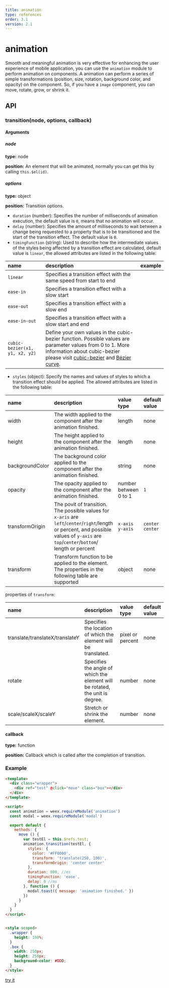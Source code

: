 ```yaml
---
title: animation
type: references
order: 3.1
version: 2.1
---
```


# animation

Smooth and meaningful animation is very effective for enhancing the user experience of mobile application, you can use the `animation` module to perform animation on components. A animation can perform a series of simple transformations  (position, size, rotation, background color, and opacity) on the component. So, if you have a `image` component, you can move, rotate, grow, or shrink it.

## API
### transition(node, options, callback)

#### Arguments
##### node    

**type:** node

**position:** An element that will be animated, normally you can get this by calling `this.$el(id)`.   

##### options    

**type:** object   

**position:** Transition options.    
- `duration` (number): Specifies the number of milliseconds of animation execution, the default value is `0`, means that no animation will occur.    
- `delay` (number): Specifies the amount of milliseconds to wait between a change being requested to a property that is to be transitioned and the start of the transition effect. The default value is `0`.   
- `timingFunction` (string): Used to describe how the intermediate values of the styles being affected by a transition effect are calculated, default value is `linear`, the allowed attributes are listed in the following table:    

|name|description|example|
|:--|:--|:--|
|`linear`|Specifies a transition effect with the same speed from start to end|
|`ease-in`|Specifies a transition effect with a slow start|
|`ease-out`|Specifies a transition effect with a slow end|
|`ease-in-out`|Specifies a transition effect with a slow start and end|
|`cubic-bezier(x1, y1, x2, y2)`|Define your own values in the cubic-bezier function. Possible values are parameter values from 0 to 1. More information about cubic-bezier please visit [cubic-bezier](http://cubic-bezier.com/) and [Bézier curve](https://en.wikipedia.org/wiki/B%C3%A9zier_curve).|  

- `styles` (object): Specify the names and values of styles to which a transition effect should be applied. The allowed attributes are listed in the following table:        

| name | description | value type | default value |example|
| :--- | :--- | :--- | :--- |:---|
|width|The width applied to the component after the animation finished.|length|none| 
|height|The height applied to the component after the animation finished.|length|none|
|backgroundColor|The background color applied to the component after the animation finished.|string|none|
|opacity|The opacity applied to the component after the animation finished.|number between 0 to 1|`1`|
|transformOrigin|The povit of transition. The possible values for `x-aris` are `left`/`center`/`right`/length or percent, and possible values of `y-axis` are `top`/`center`/`bottom`/ length or percent|`x-axis y-axis`|`center center`|
|transform|Transform function to be applied to the element. The properties in the following table are supported|object|none|

properties of `transform`:    

| name | description | value type | default value |
| :--- | :--- | :--- | :--- |
|translate/translateX/translateY|Specifies the location of which the element will be translated.|pixel or percent|none|
|rotate|Specifies the angle of which the element will be rotated, the unit is degree.|number|none|
|scale/scaleX/scaleY|Stretch or shrink the element.|number|none|  

#### callback    
**type:** function

**position:** Callback which is called after the completion of transition.

### Example

```html
<template>
  <div class="wrapper">
    <div ref="test" @click="move" class="box"></div>
  </div>
</template>

<script>
  const animation = weex.requireModule('animation')
  const modal = weex.requireModule('modal')

  export default {
    methods: {
      move () {
        var testEl = this.$refs.test;
        animation.transition(testEl, {
          styles: {
            color: '#FF0000',
            transform: 'translate(250, 100)',
            transformOrigin: 'center center'
          },
          duration: 800, //ms
          timingFunction: 'ease',
          delay: 0 //ms
        }, function () {
          modal.toast({ message: 'animation finished.' })
        })
      }
    }
  }
</script>


<style scoped>
  .wrapper {
    height: 100%;
  }
  .box {
    width: 250px;
    height: 250px;
    background-color: #DDD;
  }
</style>
```

[try it](../../examples/animation.html)
